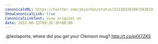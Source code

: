 ```yaml
---
canonicalURL: https://twitter.com/jmjordan/status/212342263987183619
ShowCanonicalLink: true
CanonicalLinkText: View original on
date: 2012-06-12T00:35:16+00:00
---
```

.@leolaporte, where did you get your Clemson mug? http://t.co/pjlX7ZK5